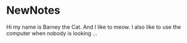 # NewNotes
Hi my name is Barney the Cat. And I like to meow. I also like to use the computer when nobody is looking ...
